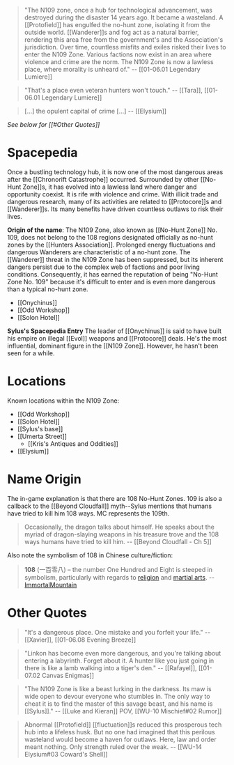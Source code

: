> "The N109 zone, once a hub for technological advancement, was destroyed during the disaster 14 years ago. It became a wasteland. A [[Protofield]] has engulfed the no-hunt zone, isolating it from the outside world. [[Wanderer]]s and fog act as a natural barrier, rendering this area free from the government's and the Association's jurisdiction. Over time, countless misfits and exiles risked their lives to enter the N109 Zone. Various factions now exist in an area where violence and crime are the norm. The N109 Zone is now a lawless place, where morality is unheard of."
> -- [[01-06.01 Legendary Lumiere]]

> "That's a place even veteran hunters won't touch."
> -- [[Tara]], [[01-06.01 Legendary Lumiere]]

> \[...] the opulent capital of crime \[...]
> -- [[Elysium]]

*See below for [[#Other Quotes]]*
# Spacepedia
Once a bustling technology hub, it is now one of the most dangerous areas after the [[Chronorift Catastrophe]] occurred. Surrounded by other [[No-Hunt Zone]]s, it has evolved into a lawless land where danger and opportunity coexist. It is rife with violence and crime.
With illicit trade and dangerous research, many of its activities are related to [[Protocore]]s and [[Wanderer]]s. Its many benefits have driven countless outlaws to risk their lives.

**Origin of the name**: The N109 Zone, also known as [[No-Hunt Zone]] No. 109, does not belong to the 108 regions designated officially as no-hunt zones by the [[Hunters Association]]. Prolonged energy fluctuations and dangerous Wanderers are characteristic of a no-hunt zone. The [[Wanderer]] threat in the N109 Zone has been suppressed, but its inherent dangers persist due to the complex web of factions and poor living conditions. Consequently, it has earned the reputation of being "No-Hunt Zone No. 109" because it's difficult to enter and is even more dangerous than a typical no-hunt zone.

* [[Onychinus]]
* [[Odd Workshop]]
* [[Solon Hotel]]

**Sylus's Spacepedia Entry**
The leader of [[Onychinus]] is said to have built his empire on illegal [[Evol]] weapons and [[Protocore]] deals. He's the most influential, dominant figure in the [[N109 Zone]]. However, he hasn't been seen for a while.

# Locations
Known locations within the N109 Zone:
* [[Odd Workshop]]
* [[Solon Hotel]]
* [[Sylus's base]]
* [[Umerta Street]]
	* [[Kris's Antiques and Oddities]]
* [[Elysium]]

# Name Origin
The in-game explanation is that there are 108 No-Hunt Zones. 109 is also a callback to the [[Beyond Cloudfall]] myth--Sylus mentions that humans have tried to kill him 108 ways. MC represents the 109th.

> Occasionally, the dragon talks about himself. He speaks about the myriad of dragon-slaying weapons in his treasure trove and the 108 ways humans have tried to kill him.
> -- [[Beyond Cloudfall - Ch 5]]

Also note the symbolism of 108 in Chinese culture/fiction:
> **108** (一百零八) – the number One Hundred and Eight is steeped in symbolism, particularly with regards to [religion](https://en.wikipedia.org/wiki/108_(number)#Religion_and_the_arts) and [martial arts](https://en.wikipedia.org/wiki/108_(number)#Martial_arts).
> -- [ImmortalMountain](https://immortalmountain.wordpress.com/glossary/other-miscellaneous-terms/)


# Other Quotes
> "It's a dangerous place. One mistake and you forfeit your life."
> -- [[Xavier]], [[01-06.08 Evening Breeze]]

> "Linkon has become even more dangerous, and you're talking about entering a labyrinth. Forget about it. A hunter like you just going in there is like a lamb walking into a tiger's den."
> -- [[Rafayel]], [[01-07.02 Canvas Enigmas]]

> "The N109 Zone is like a beast lurking in the darkness. Its maw is wide open to devour everyone who stumbles in. The only way to cheat it is to find the master of this savage beast, and his name is [[Sylus]]."
> -- [[Luke and Kieran]] POV, [[WU-10 Mischief#02 Rumor]]

> Abnormal [[Protofield]] [[fluctuation]]s reduced this prosperous tech hub into a lifeless husk.
> But no one had imagined that this perilous wasteland would become a haven for outlaws. Here, law and order meant nothing. Only strength ruled over the weak.
> -- [[WU-14 Elysium#03 Coward's Shell]]